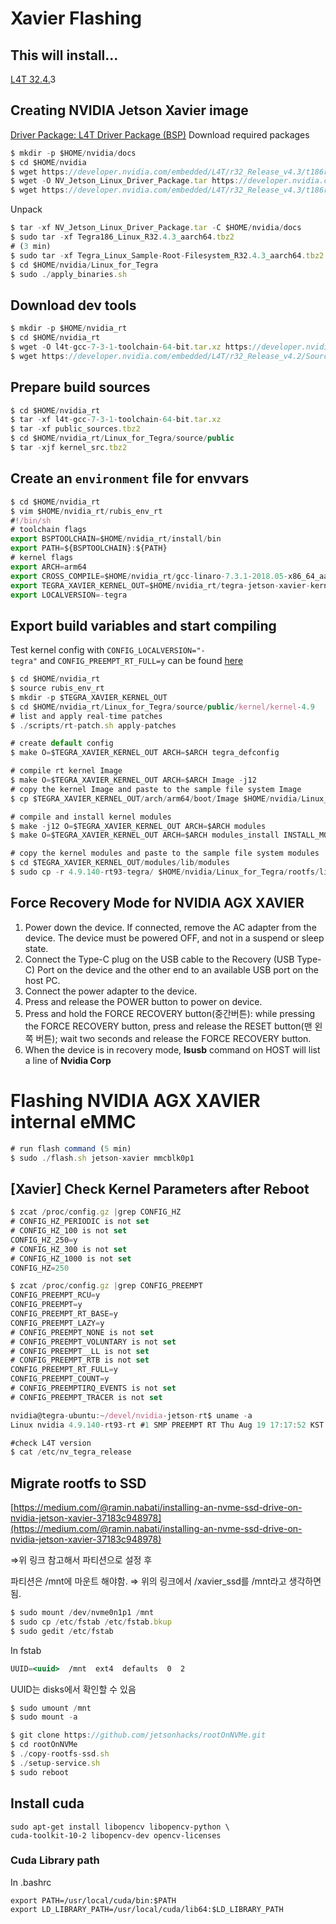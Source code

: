 # **Xavier Flashing**

## **This will install...**

[L4T 32.4.](https://developer.nvidia.com/embedded/linux-tegra-r32.4.2)3

## **Creating NVIDIA Jetson Xavier image**

[Driver Package: L4T Driver Package (BSP)](https://developer.nvidia.com/embedded/L4T/r32_Release_v4.3/t186ref_release_aarch64/Tegra186_Linux_R32.4.3_aarch64.tbz2) Download required packages

```jsx
$ mkdir -p $HOME/nvidia/docs
$ cd $HOME/nvidia
$ wget https://developer.nvidia.com/embedded/L4T/r32_Release_v4.3/t186ref_release_aarch64/Tegra186_Linux_R32.4.3_aarch64.tbz2
$ wget -O NV_Jetson_Linux_Driver_Package.tar https://developer.nvidia.com/nvidia-jetson-linux-driver-package
$ wget https://developer.nvidia.com/embedded/L4T/r32_Release_v4.3/t186ref_release_aarch64/Tegra_Linux_Sample-Root-Filesystem_R32.4.3_aarch64.tbz2
```

Unpack

```jsx
$ tar -xf NV_Jetson_Linux_Driver_Package.tar -C $HOME/nvidia/docs
$ sudo tar -xf Tegra186_Linux_R32.4.3_aarch64.tbz2
# (3 min)
$ sudo tar -xf Tegra_Linux_Sample-Root-Filesystem_R32.4.3_aarch64.tbz2 -C $HOME/nvidia/Linux_for_Tegra/rootfs
$ cd $HOME/nvidia/Linux_for_Tegra
$ sudo ./apply_binaries.sh
```

## **Download dev tools**

```jsx
$ mkdir -p $HOME/nvidia_rt
$ cd $HOME/nvidia_rt
$ wget -O l4t-gcc-7-3-1-toolchain-64-bit.tar.xz https://developer.nvidia.com/embedded/dlc/l4t-gcc-7-3-1-toolchain-64-bit
$ wget https://developer.nvidia.com/embedded/L4T/r32_Release_v4.2/Sources/T186/public_sources.tbz2
```

## **Prepare build sources**

```jsx
$ cd $HOME/nvidia_rt
$ tar -xf l4t-gcc-7-3-1-toolchain-64-bit.tar.xz
$ tar -xf public_sources.tbz2
$ cd $HOME/nvidia_rt/Linux_for_Tegra/source/public
$ tar -xjf kernel_src.tbz2
```

## **Create an `environment` file for envvars**

```jsx
$ cd $HOME/nvidia_rt
$ vim $HOME/nvidia_rt/rubis_env_rt
#!/bin/sh
# toolchain flags
export BSPTOOLCHAIN=$HOME/nvidia_rt/install/bin
export PATH=${BSPTOOLCHAIN}:${PATH}
# kernel flags
export ARCH=arm64
export CROSS_COMPILE=$HOME/nvidia_rt/gcc-linaro-7.3.1-2018.05-x86_64_aarch64-linux-gnu/bin/aarch64-linux-gnu-
export TEGRA_XAVIER_KERNEL_OUT=$HOME/nvidia_rt/tegra-jetson-xavier-kernel
export LOCALVERSION=-tegra
```

## **Export build variables and start compiling**

Test kernel config with `CONFIG_LOCALVERSION="-tegra"` and `CONFIG_PREEMPT_RT_FULL=y` can be found [here](https://github.com/kozyilmaz/nvidia-jetson-rt/raw/master/scripts/jetson-tx2-rt.config)

```jsx
$ cd $HOME/nvidia_rt
$ source rubis_env_rt
$ mkdir -p $TEGRA_XAVIER_KERNEL_OUT
$ cd $HOME/nvidia_rt/Linux_for_Tegra/source/public/kernel/kernel-4.9
# list and apply real-time patches
$ ./scripts/rt-patch.sh apply-patches

# create default config
$ make O=$TEGRA_XAVIER_KERNEL_OUT ARCH=$ARCH tegra_defconfig

# compile rt kernel Image
$ make O=$TEGRA_XAVIER_KERNEL_OUT ARCH=$ARCH Image -j12
# copy the kernel Image and paste to the sample file system Image
$ cp $TEGRA_XAVIER_KERNEL_OUT/arch/arm64/boot/Image $HOME/nvidia/Linux_for_Tegra/kernel/Image

# compile and install kernel modules
$ make -j12 O=$TEGRA_XAVIER_KERNEL_OUT ARCH=$ARCH modules
$ make O=$TEGRA_XAVIER_KERNEL_OUT ARCH=$ARCH modules_install INSTALL_MOD_PATH=$TEGRA_XAVIER_KERNEL_OUT/modules

# copy the kernel modules and paste to the sample file system modules
$ cd $TEGRA_XAVIER_KERNEL_OUT/modules/lib/modules
$ sudo cp -r 4.9.140-rt93-tegra/ $HOME/nvidia/Linux_for_Tegra/rootfs/lib/modules/
```

## **Force Recovery Mode for NVIDIA AGX XAVIER**

1. Power down the device. If connected, remove the AC adapter from the device. The device must be powered OFF, and not in a suspend or sleep state.
2. Connect the Type-C plug on the USB cable to the Recovery (USB Type-C) Port on the device and the other end to an available USB port on the host PC.
3. Connect the power adapter to the device.
4. Press and release the POWER button to power on device.
5. Press and hold the FORCE RECOVERY button(중간버튼): while pressing the FORCE RECOVERY button, press and release the RESET button(맨 왼쪽 버튼); wait two seconds and release the FORCE RECOVERY button.
6. When the device is in recovery mode, **lsusb** command on HOST will list a line of **Nvidia Corp**

# **Flashing NVIDIA AGX XAVIER internal eMMC**

```jsx
# run flash command (5 min)
$ sudo ./flash.sh jetson-xavier mmcblk0p1
```

## **[Xavier] Check Kernel Parameters after Reboot**

```jsx
$ zcat /proc/config.gz |grep CONFIG_HZ
# CONFIG_HZ_PERIODIC is not set
# CONFIG_HZ_100 is not set
CONFIG_HZ_250=y
# CONFIG_HZ_300 is not set
# CONFIG_HZ_1000 is not set
CONFIG_HZ=250

$ zcat /proc/config.gz |grep CONFIG_PREEMPT
CONFIG_PREEMPT_RCU=y
CONFIG_PREEMPT=y
CONFIG_PREEMPT_RT_BASE=y
CONFIG_PREEMPT_LAZY=y
# CONFIG_PREEMPT_NONE is not set
# CONFIG_PREEMPT_VOLUNTARY is not set
# CONFIG_PREEMPT__LL is not set
# CONFIG_PREEMPT_RTB is not set
CONFIG_PREEMPT_RT_FULL=y
CONFIG_PREEMPT_COUNT=y
# CONFIG_PREEMPTIRQ_EVENTS is not set
# CONFIG_PREEMPT_TRACER is not set

nvidia@tegra-ubuntu:~/devel/nvidia-jetson-rt$ uname -a
Linux nvidia 4.9.140-rt93-rt #1 SMP PREEMPT RT Thu Aug 19 17:17:52 KST 2020 aarch64 aarch64 aarch64 GNU/Linux

#check L4T version
$ cat /etc/nv_tegra_release
```

## Migrate rootfs to SSD

[https://medium.com/@ramin.nabati/installing-an-nvme-ssd-drive-on-nvidia-jetson-xavier-37183c948978](https://medium.com/@ramin.nabati/installing-an-nvme-ssd-drive-on-nvidia-jetson-xavier-37183c948978)

⇒위 링크 참고해서 파티션으로 설정 후

파티션은 /mnt에 마운트 해야함. ⇒ 위의 링크에서 /xavier_ssd를 /mnt라고 생각하면 됨.

```jsx
$ sudo mount /dev/nvme0n1p1 /mnt
$ sudo cp /etc/fstab /etc/fstab.bkup
$ sudo gedit /etc/fstab
```

In fstab

```jsx
UUID=<uuid>  /mnt  ext4  defaults  0  2
```

UUID는 disks에서 확인할 수 있음

```jsx
$ sudo umount /mnt
$ sudo mount -a
```

```jsx
$ git clone https://github.com/jetsonhacks/rootOnNVMe.git
$ cd rootOnNVMe
$ ./copy-rootfs-ssd.sh
$ ./setup-service.sh
$ sudo reboot
```

## Install cuda
```
sudo apt-get install libopencv libopencv-python \
cuda-toolkit-10-2 libopencv-dev opencv-licenses
```

### Cuda Library path
In .bashrc
```
export PATH=/usr/local/cuda/bin:$PATH
export LD_LIBRARY_PATH=/usr/local/cuda/lib64:$LD_LIBRARY_PATH
```